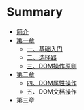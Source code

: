 # Summary

* [简介](README.md)
* [第一章](di-yi-zhang.md)
  * [一、基础入门](di-yi-zhang/yi-3001-ji-chu-ru-men.md)
  * [二、选择器](di-yi-zhang/er-3001-xuan-ze-qi.md)
  * [三、DOM操作原则](di-yi-zhang/san.md)
* [第二章](di-er-zhang.md)
  * [四、DOM属性操作](di-er-zhang/si-3001-dom-shu-xing-cao-zuo.md)
  * 五、DOM文档操作
* 第三章

